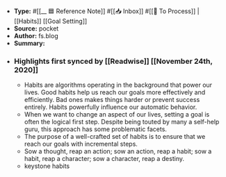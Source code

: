 - **Type:** #[[__ 🟦  Reference Note]] #[[📥 Inbox]] #[[📝 To Process]] | [[Habits]] [[Goal Setting]]
- **Source:**  pocket
- **Author:** fs.blog
- **Summary:**
- ### Highlights first synced by [[Readwise]] [[November 24th, 2020]]
    - Habits are algorithms operating in the background that power our lives. Good habits help us reach our goals more effectively and efficiently. Bad ones makes things harder or prevent success entirely. Habits powerfully influence our automatic behavior. 
    - When we want to change an aspect of our lives, setting a goal is often the logical first step. Despite being touted by many a self-help guru, this approach has some problematic facets. 
    - The purpose of a well-crafted set of habits is to ensure that we reach our goals with incremental steps. 
    - Sow a thought, reap an action; sow an action, reap a habit; sow a habit, reap a character; sow a character, reap a destiny. 
    - keystone habits 
